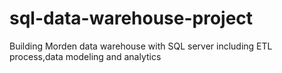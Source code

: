 # sql-data-warehouse-project
Building Morden data warehouse with SQL server including ETL process,data modeling and analytics
